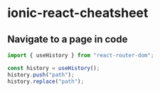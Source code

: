 # ionic-react-cheatsheet

## Navigate to a page in code
```js
import { useHistory } from "react-router-dom";

const history = useHistory();
history.push("path");
history.replace("path");
```




